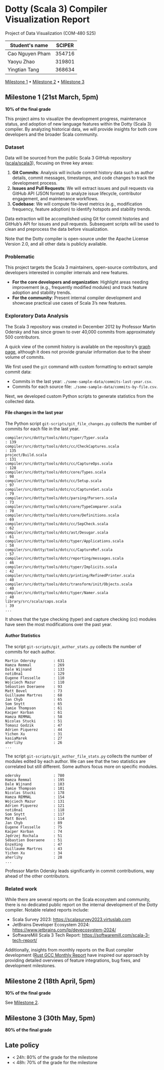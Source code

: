 # Dotty (Scala 3) Compiler Visualization Report

Project of Data Visualization (COM-480 S25)

| Student's name | SCIPER |
| -------------- | ------ |
| Cao Nguyen Pham | 354716 |
| Yaoyu Zhao | 319801 |
| Yingtian Tang | 368634 |

[Milestone 1](#milestone-1) • [Milestone 2](#milestone-2) • [Milestone 3](#milestone-3)

## Milestone 1 (21st March, 5pm)

**10% of the final grade**

<!-- This is a preliminary milestone to let you set up goals for your final project and assess the feasibility of your ideas.
Please, fill the following sections about your project.

*(max. 2000 characters per section)* -->

This project aims to visualize the development progress, maintenance status, and adoption of new language features 
within the Dotty (Scala 3) compiler. By analyzing historical data, we will provide insights for both 
core developers and the broader Scala community.

### Dataset

<!-- > Find a dataset (or multiple) that you will explore. Assess the quality of the data it contains and how much preprocessing / data-cleaning it will require before tackling visualization. We recommend using a standard dataset as this course is not about scraping nor data processing.
>
> Hint: some good pointers for finding quality publicly available datasets ([Google dataset search](https://datasetsearch.research.google.com/), [Kaggle](https://www.kaggle.com/datasets), [OpenSwissData](https://opendata.swiss/en/), [SNAP](https://snap.stanford.edu/data/) and [FiveThirtyEight](https://data.fivethirtyeight.com/)), you could use also the DataSets proposed by the ENAC (see the Announcements section on Zulip). -->
Data will be sourced from the public Scala 3 GitHub repository ([scala/scala3](https://github.com/scala/scala3)), 
focusing on three key areas:

1. **Git Commits**: Analysis will include commit history data such as author details, commit messages, timestamps, and code changes to track the development process.
2. **Issues and Pull Requests**: We will extract issues and pull requests via GitHub API (JSON format) to analyze issue lifecycle, contributor engagement, and maintenance workflows.
3. **Codebase**: We will compute file-level metrics (e.g., modification frequency, feature adoption) to identify hotspots and stability trends.

Data extraction will be accomplished using Git for commit histories and GitHub’s API for issues and pull requests. 
Subsequent scripts will be used to clean and preprocess the data before visualization. 

Note that the Dotty compiler is open-source under the Apache License Version 2.0, and all other data is publicly available.

### Problematic

<!-- > Frame the general topic of your visualization and the main axis that you want to develop.
> - What am I trying to show with my visualization?
> - Think of an overview for the project, your motivation, and the target audience. -->

This project targets the Scala 3 maintainers, open-source contributors, and developers interested 
in compiler internals and new features.

- **For the core developers and organization**: Highlight areas needing improvement (e.g., frequently modified modules) and track feature adoption and stability trends.
- **For the community**: Present internal compiler development and showcase practical use cases of Scala 3’s new features.

### Exploratory Data Analysis

<!-- > Pre-processing of the data set you chose
> - Show some basic statistics and get insights about the data -->

The Scala 3 repository was created in December 2012 by Professor Martin Odersky and has since grown to over 40,000 commits from approximately 500 contributors.

A quick view of the commit history is available on the repository’s [graph page](https://github.com/scala/scala3/graphs/contributors), although it does not provide granular information due to the sheer volume of commits.

We first used the `git` command with custom formatting to extract sample commit data:
- Commits in the last year: `./some-sample-data/commits-last-year.csv`. 
- Commits for each source file: `./some-sample-data/commits-by-file.csv`.

Next, we developed custom Python scripts to generate statistics from the collected data.

#### File changes in the last year

The Python script `git-scripts/git_file_changes.py` collects the number of commits for each file in the last year.

```
compiler/src/dotty/tools/dotc/typer/Typer.scala                                                    : 139
compiler/src/dotty/tools/dotc/cc/CheckCaptures.scala                                               : 135
project/Build.scala                                                                                : 131
compiler/src/dotty/tools/dotc/cc/CaptureOps.scala                                                  : 128
compiler/src/dotty/tools/dotc/core/Types.scala                                                     : 98
compiler/src/dotty/tools/dotc/cc/Setup.scala                                                       : 97
compiler/src/dotty/tools/dotc/cc/CaptureSet.scala                                                  : 79
compiler/src/dotty/tools/dotc/parsing/Parsers.scala                                                : 73
compiler/src/dotty/tools/dotc/core/TypeComparer.scala                                              : 70
compiler/src/dotty/tools/dotc/core/Definitions.scala                                               : 69
compiler/src/dotty/tools/dotc/cc/SepCheck.scala                                                    : 62
compiler/src/dotty/tools/dotc/ast/Desugar.scala                                                    : 61
compiler/src/dotty/tools/dotc/typer/Applications.scala                                             : 58
compiler/src/dotty/tools/dotc/cc/CaptureRef.scala                                                  : 57
compiler/src/dotty/tools/dotc/reporting/messages.scala                                             : 46
compiler/src/dotty/tools/dotc/typer/Implicits.scala                                                : 42
compiler/src/dotty/tools/dotc/printing/RefinedPrinter.scala                                        : 40
compiler/src/dotty/tools/dotc/transform/init/Objects.scala                                         : 40
compiler/src/dotty/tools/dotc/typer/Namer.scala                                                    : 40
library/src/scala/caps.scala                                                                       : 39
...
```

It shows that the type checking (typer) and capture checking (cc) modules have seen the most modifications over the past year.

#### Author Statistics

The script `git-scripts/git_author_stats.py` collects the number of commits for each author.

```
Martin Odersky        : 631
Hamza Remmal          : 269
Dale Wijnand          : 133
noti0na1              : 129
Eugene Flesselle      : 110
Wojciech Mazur        : 110
Sébastien Doeraene    : 93
Matt Bovel            : 73
Guillaume Martres     : 68
Jan Chyb              : 65
Som Snytt             : 65
Jamie Thompson        : 61
Kacper Korban         : 61
Hamza REMMAL          : 58
Nicolas Stucki        : 51
Tomasz Godzik         : 47
Adrien Piquerez       : 44
Yichen Xu             : 31
kasiaMarek            : 27
aherlihy              : 26
...
```

The script `git-scripts/git_author_file_stats.py` collects the number of modules edited by each author. We can see that the two statistics are correlated but still different. Some authors focus more on specific modules.

```
odersky               : 780
Hamza Remmal          : 195
Dale Wijnand          : 183
Jamie Thompson        : 181
Nicolas Stucki        : 178
Hamza REMMAL          : 154
Wojciech Mazur        : 131
Adrien Piquerez       : 121
noti0na1              : 118
Som Snytt             : 117
Matt Bovel            : 114
Jan Chyb              : 89
Eugene Flesselle      : 75
Kacper Korban         : 74
Jędrzej Rochala       : 51
Sébastien Doeraene    : 51
EnzeXing              : 47
Guillaume Martres     : 43
Yichen Xu             : 34
aherlihy              : 28
...
```

Professor Martin Odersky leads significantly in commit contributions, way ahead of the other contributors.

### Related work

<!-- > - What others have already done with the data?
> - Why is your approach original?
> - What source of inspiration do you take? Visualizations that you found on other websites or magazines (might be unrelated to your data).
> - In case you are using a dataset that you have already explored in another context (ML or ADA course, semester project...), you are required to share the report of that work to outline the differences with the submission for this class. -->

While there are several reports on the Scala ecosystem and community, there is no dedicated public report on the internal development of the Dotty compiler. Notable related reports include:
- Scala Survey 2023: https://scalasurvey2023.virtuslab.com
- JetBrains Developer Ecosystem 2024: https://www.jetbrains.com/lp/devecosystem-2024/
- SoftwareMill Scala 3 Tech Report: https://softwaremill.com/scala-3-tech-report/

<!-- https://blog.rust-lang.org/2025/02/13/2024-State-Of-Rust-Survey-results.html -->
Additionally, insights from monthly reports on the Rust compiler development ([Rust GCC Monthly Report](https://rust-gcc.github.io/2025/01/07/2024-12-monthly-report.html) have inspired our approach by providing detailed overviews of feature integrations, bug fixes, and development milestones.


## Milestone 2 (18th April, 5pm)

**10% of the final grade**

See [Milestone 2](./Milestone-2.md).


## Milestone 3 (30th May, 5pm)

**80% of the final grade**


## Late policy

- < 24h: 80% of the grade for the milestone
- < 48h: 70% of the grade for the milestone


